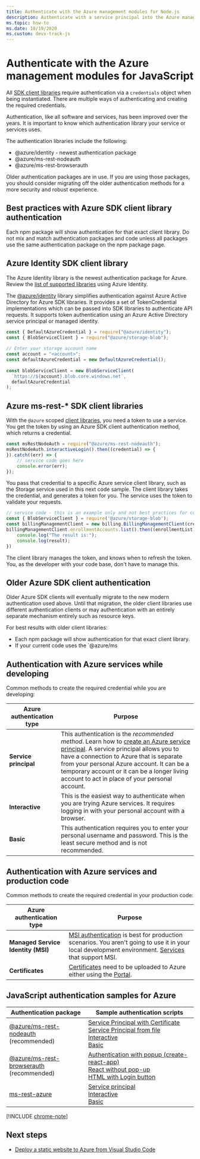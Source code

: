 ```yaml
---
title: Authenticate with the Azure management modules for Node.js
description: Authenticate with a service principal into the Azure management modules for Node.js
ms.topic: how-to
ms.date: 10/19/2020
ms.custom: devx-track-js
---
```


# Authenticate with the Azure management modules for JavaScript

All [SDK client libraries](azure-sdk-library-package-index.md) require authentication via a `credentials` object when being
instantiated. There are multiple ways of authenticating and creating the required
credentials.

Authentication, like all software and services, has been improved over the years. It is important to know which authentication library your service or services 
uses. 

The authentication libraries include the following:

* @azure/identity - newest authentication package
* @azure/ms-rest-nodeauth
* @azure/ms-rest-browserauth

Older authentication packages are in use. If you are using those packages, you should consider migrating off the older authentication methods for a more security and robust experience. 

## Best practices with Azure SDK client library authentication

Each npm package will show authentication for that exact client library. Do not mix and match authentication packages and code unless all packages use the same authentication package on the npm package page. 

## Azure Identity SDK client library

The Azure Identity library is the newest authentication package for Azure. Review the [list of supported libraries](https://www.npmjs.com/package/@azure/identity#client-libraries-supporting-authentication-with-azure-identity) using Azure Identity.

The [@azure/identity](https://www.npmjs.com/package/@azure/identity) library simplifies authentication against Azure Active Directory for Azure SDK libraries. It provides a set of TokenCredential implementations which can be passed into SDK libraries to authenticate API requests. It supports token authentication using an Azure Active Directory service principal or managed identity.

```javascript
const { DefaultAzureCredential } = require("@azure/identity");
const { BlobServiceClient } = require("@azure/storage-blob");
 
// Enter your storage account name
const account = "<account>";
const defaultAzureCredential = new DefaultAzureCredential();
 
const blobServiceClient = new BlobServiceClient(
  `https://${account}.blob.core.windows.net`,
  defaultAzureCredential
);
```

## Azure ms-rest-* SDK client libraries
With the `@azure` scoped [client libraries](azure-sdk-library-package-index.md#modern-javascripttypescript-libraries), you need a token to use a service. You get the token by using an Azure SDK client authentication method, which returns a credential. 

```javascript
const msRestNodeAuth = require("@azure/ms-rest-nodeauth");
msRestNodeAuth.interactiveLogin().then((credential) => {
}).catch((err) => {
    // service code goes here
    console.error(err);
});
```

You pass that credential to a specific Azure service client library, such as the Storage service used in this next code sample. The client library takes the credential, and generates a token for you. The service uses the token to validate your requests. 

```javascript
// service code - this is an example only and not best practices for code flow
const { BlobServiceClient } = require('@azure/storage-blob');
const billingManagementClient = new billing.BillingManagementClient(credential, subscriptionId);
billingManagementClient.enrollmentAccounts.list().then((enrollmentList) => {
    console.log("The result is:");
    console.log(result);
})
```

The client library manages the token, and knows when to refresh the token. You, as the developer with your code base, don't have to manage this.

## Older Azure SDK client authentication 

Older Azure SDK clients will eventually migrate to the new modern authentication used above. Until that migration, the older client libraries use different authentication clients or may authentication with an entirely separate mechanism entirely such as resource keys. 

For best results with older client libraries: 
* Each npm package will show authentication for that exact client library. 
* If your current code uses the `@azure/ms

## Authentication with Azure services while developing

Common methods to create the required credential while you are developing:

| Azure authentication type|Purpose|
|--|--|
|**Service principal**|This authentication is the _recommended method_. Learn how to [create an Azure service principal](node-sdk-azure-authenticate-principal.md). A service principal allows you to have a connection to Azure that is separate from your personal Azure account. It can be a temporary account or it can be a longer living account to act in place of your personal account.|
| **Interactive**| This is the easiest way to authenticate when you are trying Azure services. It requires logging in with your personal account with a browser. |
|**Basic**|This authentication requires you to enter your personal username and password. This is the least secure method and is not recommended.| 

## Authentication with Azure services and production code

Common methods to create the required credential in your production code:

|Azure authentication type|Purpose|
|--|--|
|**Managed Service Identity (MSI)**|[MSI authentication](/azure/active-directory/managed-identities-azure-resources/overview) is best for production scenarios. You aren't going to use it in your local development environment. [Services](/azure/active-directory/managed-identities-azure-resources/services-support-managed-identities) that support MSI.|
|**Certificates**|[Certificates](/azure/cloud-services/cloud-services-certs-create) need to be uploaded to Azure either using the [Portal](/azure/cloud-services/cloud-services-configure-ssl-certificate-portal).|

## JavaScript authentication samples for Azure

|Authentication package|Sample authentication scripts|
|--|--|
|[@azure/ms-rest-nodeauth](https://www.npmjs.com/package/@azure/ms-rest-nodeauth) <br>(recommended)|[Service Principal with Certificate](https://github.com/Azure/ms-rest-nodeauth/blob/master/samples/authFileWithSpCert.ts)<br>[Service Principal from file](https://github.com/Azure/ms-rest-nodeauth/blob/master/samples/authFileWithSpSecret.ts)<br>[Interactive](https://github.com/Azure/ms-rest-nodeauth/blob/master/samples/interactivePersonalAccount.ts)<br>[Basic](https://github.com/Azure/ms-rest-nodeauth/blob/master/samples/usernamePassword.ts)|
|[@azure/ms-rest-browserauth](https://www.npmjs.com/package/@azure/ms-rest-browserauth)<br>(recommended)|[Authentication with popup (create-react-app)](https://github.com/Azure/ms-rest-browserauth/tree/master/samples/authentication-with-popup)<br>[React without pop-up](https://github.com/Azure/ms-rest-browserauth/tree/master/samples/react-app)<br>[HTML with Login button](https://github.com/Azure/ms-rest-browserauth/tree/master/samples/vanilla)|
|[ms-rest-azure](https://www.npmjs.com/package/ms-rest-azure)|[Service principal](https://github.com/Azure/azure-sdk-for-node/blob/master/Documentation/Authentication.md#service-principal-authentication)<br>[Interactive](https://github.com/Azure/azure-sdk-for-node/blob/master/Documentation/Authentication.md#interactive-login)<br>[Basic](https://github.com/Azure/azure-sdk-for-node/blob/master/Documentation/Authentication.md#basic-authentication)|

[!INCLUDE [chrome-note](includes/chrome-note.md)]

## Next steps	

* [Deploy a static website to Azure from Visual Studio Code](tutorial-vscode-static-website-node-01.md)